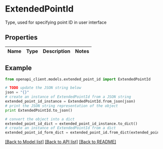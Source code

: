 # ExtendedPointId

Type, used for specifying point ID in user interface

## Properties
Name | Type | Description | Notes
------------ | ------------- | ------------- | -------------

## Example

```python
from openapi_client.models.extended_point_id import ExtendedPointId

# TODO update the JSON string below
json = "{}"
# create an instance of ExtendedPointId from a JSON string
extended_point_id_instance = ExtendedPointId.from_json(json)
# print the JSON string representation of the object
print ExtendedPointId.to_json()

# convert the object into a dict
extended_point_id_dict = extended_point_id_instance.to_dict()
# create an instance of ExtendedPointId from a dict
extended_point_id_form_dict = extended_point_id.from_dict(extended_point_id_dict)
```
[[Back to Model list]](../README.md#documentation-for-models) [[Back to API list]](../README.md#documentation-for-api-endpoints) [[Back to README]](../README.md)



